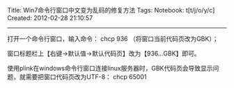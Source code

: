 Title: Win7命令行窗口中文变为乱码的修复方法
Tags: 
Notebook: t[t/j/o/y/c]
Created: 2012-02-28 21:10:57

------

打开一个命令行窗口，输入命令： chcp 936 （将窗口当前代码页改为GBK）；

窗口标题栏上【右键->默认值->默认代码页】改为【936...GBK】即可。

使用plink在windows命令行窗口连接linux服务器时，GBK代码页会导致显示问题，就需要把窗口代码页改为UTF-8： chcp 65001